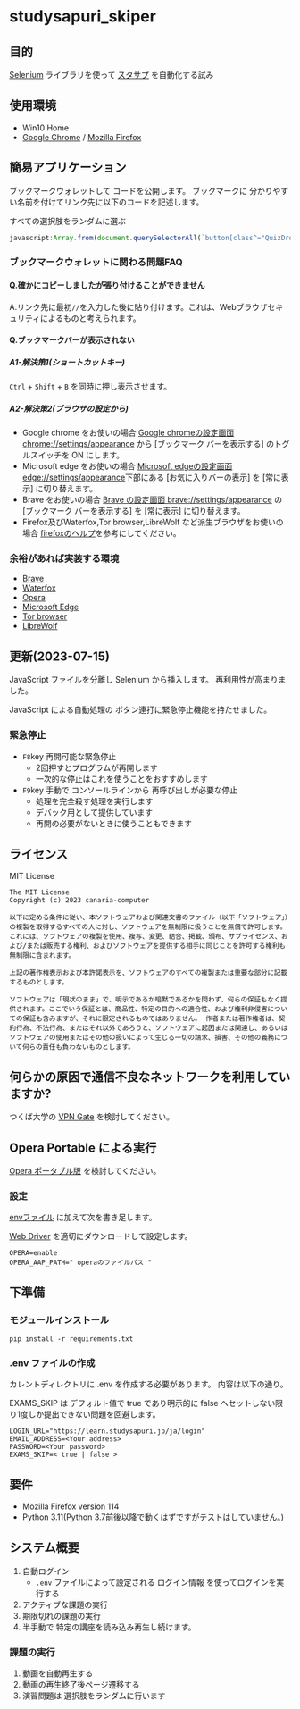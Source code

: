 # studysapuri_skiper

## 目的

[Selenium](https://www.selenium.dev/ja/documentation/) ライブラリを使って [スタサプ](https://studysapuri.jp/) を自動化する試み

## 使用環境

* Win10 Home
* [Google Chrome](https://www.google.com/intl/ja_jp/chrome/) / [Mozilla Firefox](https://www.mozilla.org/ja-jp/firefox/new/)

## 簡易アプリケーション

ブックマークウォレットして コードを公開します。
ブックマークに 分かりやすい名前を付けてリンク先に以下のコードを記述します。

すべての選択肢をランダムに選ぶ

```javascript
javascript:Array.from(document.querySelectorAll(`button[class^="QuizDropdown"]`)).sort((a,b)=>Math.random()-Math.random()).forEach(el=>el.click());document.querySelector(`button[class^="RaisedButton"]`).click();
```

### ブックマークウォレットに関わる問題FAQ

#### Q.確かにコピーしましたが張り付けることができません

A.リンク先に最初`//`を入力した後に貼り付けます。これは、Webブラウザセキュリティによるものと考えられます。

#### Q.ブックマークバーが表示されない

##### A1-解決策1(ショートカットキー)

`Ctrl` + `Shift` + `B` を同時に押し表示させます。

##### A2-解決策2(ブラウザの設定から)

* Google chrome をお使いの場合 [Google chromeの設定画面 chrome://settings/appearance](chrome://settings/appearance) から [ブックマーク バーを表示する] のトグルスイッチを ON にします。
* Microsoft edge をお使いの場合 [Microsoft edgeの設定画面 edge://settings/appearance](edge://settings/appearance#:~:text=%E7%A7%BB%E5%8B%95%E3%81%97%E3%81%BE%E3%81%99-,%E3%83%84%E3%83%BC%E3%83%AB%20%E3%83%90%E3%83%BC%E3%81%AE%E3%82%AB%E3%82%B9%E3%82%BF%E3%83%9E%E3%82%A4%E3%82%BA,-%E3%82%BF%E3%83%96%E6%93%8D%E4%BD%9C%E3%83%A1%E3%83%8B%E3%83%A5%E3%83%BC)下部にある [お気に入りバーの表示] を [常に表示] に切り替えます。
* Brave をお使いの場合 [Brave の設定画面 brave://settings/appearance](brave://settings/appearance) の [ブックマーク バーを表示する] を [常に表示] に切り替えます。
* Firefox及びWaterfox,Tor browser,LibreWolf など派生ブラウザをお使いの場合 [firefoxのヘルプ](https://support.mozilla.org/ja/kb/bookmarks-toolbar-display-favorite-websites#w_butsukumakutsurubawobiao-shi-matahafei-biao-shi-nisuru)を参考にしてください。

### 余裕があれば実装する環境

* [Brave](https://brave.com/ja/)
* [Waterfox](https://www.waterfox.net/)
* [Opera](https://www.opera.com/ja)
* [Microsoft Edge](https://www.microsoft.com/ja-jp/edge)
* [Tor browser](https://www.torproject.org/ja/download/)
* [LibreWolf](https://librewolf.net/)

## 更新(2023-07-15)

JavaScript ファイルを分離し Selenium から挿入します。
再利用性が高まりました。

JavaScript による自動処理の ボタン連打に緊急停止機能を持たせました。

### 緊急停止

* `F8`key 再開可能な緊急停止
  * 2回押すとプログラムが再開します
  * 一次的な停止はこれを使うことをおすすめします
* `F9`key 手動で コンソールラインから 再呼び出しが必要な停止
  * 処理を完全殺す処理を実行します
  * デバック用として提供しています
  * 再開の必要がないときに使うこともできます

## ライセンス

MIT License

    The MIT License
    Copyright (c) 2023 canaria-computer

    以下に定める条件に従い、本ソフトウェアおよび関連文書のファイル（以下「ソフトウェア」）の複製を取得するすべての人に対し、ソフトウェアを無制限に扱うことを無償で許可します。これには、ソフトウェアの複製を使用、複写、変更、結合、掲載、頒布、サブライセンス、および/または販売する権利、およびソフトウェアを提供する相手に同じことを許可する権利も無制限に含まれます。

    上記の著作権表示および本許諾表示を、ソフトウェアのすべての複製または重要な部分に記載するものとします。

    ソフトウェアは「現状のまま」で、明示であるか暗黙であるかを問わず、何らの保証もなく提供されます。ここでいう保証とは、商品性、特定の目的への適合性、および権利非侵害についての保証も含みますが、それに限定されるものではありません。 作者または著作権者は、契約行為、不法行為、またはそれ以外であろうと、ソフトウェアに起因または関連し、あるいはソフトウェアの使用またはその他の扱いによって生じる一切の請求、損害、その他の義務について何らの責任も負わないものとします。

## 何らかの原因で通信不良なネットワークを利用していますか?

つくば大学の [VPN Gate](https://www.vpngate.net/ja/about_abuse.aspx) を検討してください。

## Opera Portable による実行

[Opera ポータブル版](https://www.opera.com/ja/computer/thanks?ni=stable_portable&os=windows) を検討してください。

### 設定

[envファイル](#env-ファイルの作成) に加えて次を書き足します。

[Web Driver](https://github.com/operasoftware/operachromiumdriver/releases) を適切にダウンロードして設定します。

```.env
OPERA=enable
OPERA_AAP_PATH=" operaのファイルパス "
```

## 下準備

### モジュールインストール

```shell
pip install -r requirements.txt
```

### .env ファイルの作成

カレントディレクトリに .env を作成する必要があります。
内容は以下の通り。

EXAMS_SKIP は デフォルト値で true であり明示的に false へセットしない限り1度しか提出できない問題を回避します。

```plantext
LOGIN_URL="https://learn.studysapuri.jp/ja/login"
EMAIL_ADDRESS=<Your address>
PASSWORD=<Your password>
EXAMS_SKIP=< true | false >
```

## 要件

* Mozilla Firefox version 114
* Python 3.11(Python 3.7前後以降で動くはずですがテストはしていません。)

## システム概要

1. 自動ログイン
   * `.env` ファイルによって設定される ログイン情報 を使ってログインを実行する
2. アクティブな課題の実行
3. 期限切れの課題の実行
4. 半手動で 特定の講座を読み込み再生し続けます。

### 課題の実行

1. 動画を自動再生する
2. 動画の再生終了後ページ遷移する
3. 演習問題は 選択肢をランダムに行います
